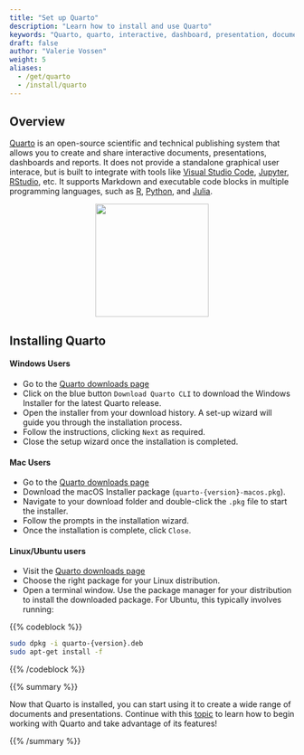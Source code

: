```yaml
---
title: "Set up Quarto"
description: "Learn how to install and use Quarto"
keywords: "Quarto, quarto, interactive, dashboard, presentation, document, markdown, set-up, install, guide, command line, interface, tool, command line interface, CLI"
draft: false
author: "Valerie Vossen"
weight: 5
aliases:
  - /get/quarto
  - /install/quarto
---
```


## Overview

[Quarto](https://quarto.org/) is an open-source scientific and technical publishing system that allows you to create and share interactive documents, presentations, dashboards and reports. It does not provide a standalone graphical user interace, but is built to integrate with tools like [Visual Studio Code](/install/VSCode), [Jupyter](https://jupyter.org/), [RStudio](/install/r), etc. It supports Markdown and executable code blocks in multiple programming languages, such as [R](/learn/r), [Python](/learn/python), and [Julia](/julia).

<p align = "center">
<img src = "../images/quarto-logo.png" width="200">
</p>

## Installing Quarto

#### Windows Users

- Go to the [Quarto downloads page](https://quarto.org/docs/get-started/)
- Click on the blue button `Download Quarto CLI` to download the Windows Installer for the latest Quarto release. 
- Open the installer from your download history. A set-up wizard will guide you through the installation process.
- Follow the instructions, clicking `Next` as required.
- Close the setup wizard once the installation is completed. 

#### Mac Users

- Go to the [Quarto downloads page](https://quarto.org/docs/get-started/)
- Download the macOS Installer package (`quarto-{version}-macos.pkg`).
- Navigate to your download folder and double-click the `.pkg` file to start the installer. 
- Follow the prompts in the installation wizard. 
- Once the installation is complete, click `Close`.


#### Linux/Ubuntu users

- Visit the [Quarto downloads page](https://quarto.org/docs/get-started/)
- Choose the right package for your Linux distribution. 
- Open a terminal window. Use the package manager for your distribution to install the downloaded package. For Ubuntu, this typically involves running:

{{% codeblock %}}
```bash
sudo dpkg -i quarto-{version}.deb
sudo apt-get install -f
```
{{% /codeblock %}}


{{% summary %}}

Now that Quarto is installed, you can start using it to create a wide range of documents and presentations. Continue with this [topic](/quarto) to learn how to begin working with Quarto and take advantage of its features!

{{% /summary %}}

